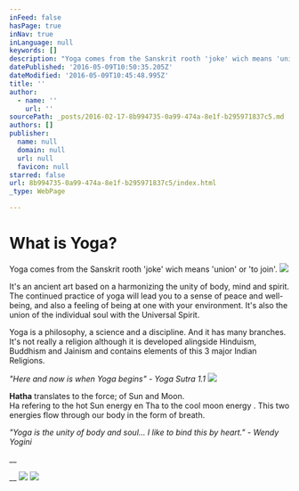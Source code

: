 ```yaml
---
inFeed: false
hasPage: true
inNav: true
inLanguage: null
keywords: []
description: "Yoga comes from the Sanskrit rooth 'joke' wich means 'union' or 'to join'. "
datePublished: '2016-05-09T10:50:35.205Z'
dateModified: '2016-05-09T10:45:48.995Z'
title: ''
author:
  - name: ''
    url: ''
sourcePath: _posts/2016-02-17-8b994735-0a99-474a-8e1f-b295971837c5.md
authors: []
publisher:
  name: null
  domain: null
  url: null
  favicon: null
starred: false
url: 8b994735-0a99-474a-8e1f-b295971837c5/index.html
_type: WebPage

---
```

# What is Yoga?

Yoga comes from the Sanskrit rooth 'joke' wich means 'union' or 'to join'. ![](https://s3-us-west-2.amazonaws.com/the-grid-img/p/f5c6201f3e7a7db31d8a2b9478e45d9c00bd4d2d.jpg)

It's an ancient art based on a harmonizing the unity of body, mind and spirit. The continued practice of yoga will lead you to a sense of peace and well-being, and also a feeling of being at one with your environment. It's also the union of the individual soul with the Universal Spirit. 

Yoga is a philosophy, a science and a discipline. And it has many branches. It's not really a religion although it is developed alingside Hinduism, Buddhism and Jainism and contains elements of this 3 major Indian Religions. 

_"Here and now is when Yoga begins" - Yoga Sutra 1.1_
![](https://s3-us-west-2.amazonaws.com/the-grid-img/p/69a4317b10797e6ee749cf4cecca246562b8d4af.jpg)

**Hatha** translates to the force; of Sun and Moon.   
Ha refering to the hot Sun energy en Tha to the cool moon energy . This two energies flow through our body in the form of breath. 

_"Yoga is the unity of body and soul... I like to bind this by heart." - Wendy Yogini_

__

__
![](https://the-grid-user-content.s3-us-west-2.amazonaws.com/d9f07380-2f47-417d-9970-9146c3fdd002.jpg)
![](https://the-grid-user-content.s3-us-west-2.amazonaws.com/5b138d58-0d03-4ad0-bb63-27fb41daaeac.jpg)